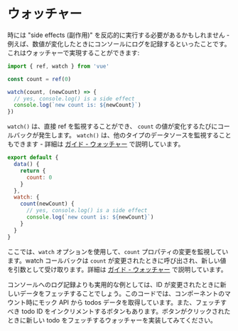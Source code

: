 # ウォッチャー

時には "side effects (副作用)" を反応的に実行する必要があるかもしれません - 例えば、数値が変化したときにコンソールにログを記録するといったことです。これはウォッチャーで実現することができます:

<div class="composition-api">

```js
import { ref, watch } from 'vue'

const count = ref(0)

watch(count, (newCount) => {
  // yes, console.log() is a side effect
  console.log(`new count is: ${newCount}`)
})
```

`watch()` は、直接 ref を監視することができ、 `count` の値が変化するたびにコールバックが発生します。 `watch()` は、他のタイプのデータソースを監視することもできます - 詳細は <a target="_blank" href="/guide/essentials/watchers.html">ガイド - ウォッチャー</a> で説明しています。

</div>
<div class="options-api">

```js
export default {
  data() {
    return {
      count: 0
    }
  },
  watch: {
    count(newCount) {
      // yes, console.log() is a side effect
      console.log(`new count is: ${newCount}`)
    }
  }
}
```

ここでは、`watch` オプションを使用して、`count` プロパティの変更を監視しています。watch コールバックは `count` が変更されたときに呼び出され、新しい値を引数として受け取ります。詳細は <a target="_blank" href="/guide/essentials/watchers.html">ガイド - ウォッチャー</a> で説明しています。

</div>

コンソールへのログ記録よりも実用的な例としては、ID が変更されたときに新しいデータをフェッチすることでしょう。このコードでは、コンポーネントのマウント時にモック API から todos データを取得しています。また、フェッチすべき todo ID をインクリメントするボタンもあります。ボタンがクリックされたときに新しい todo をフェッチするウォッチャーを実装してみてください。
